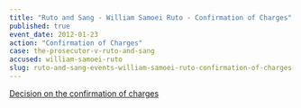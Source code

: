 ```yaml
---
title: "Ruto and Sang - William Samoei Ruto - Confirmation of Charges"
published: true
event_date: 2012-01-23
action: "Confirmation of Charges"
case: the-prosecutor-v-ruto-and-sang
accused: william-samoei-ruto
slug: ruto-and-sang-events-william-samoei-ruto-confirmation-of-charges
---
```


[Decision on the confirmation of charges](http://www.icc-cpi.int/iccdocs/doc/doc1314535.pdf)


